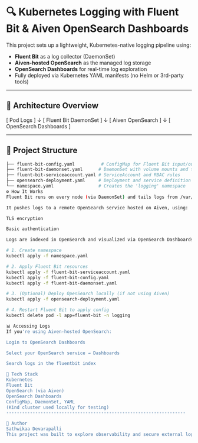 # 🔍 Kubernetes Logging with Fluent Bit & Aiven OpenSearch Dashboards

This project sets up a lightweight, Kubernetes-native logging pipeline using:

- **Fluent Bit** as a log collector (DaemonSet)
- **Aiven-hosted OpenSearch** as the managed log storage
- **OpenSearch Dashboards** for real-time log exploration
- Fully deployed via Kubernetes YAML manifests (no Helm or 3rd-party tools)

---

## 🚀 Architecture Overview

[ Pod Logs ] ↓ [ Fluent Bit DaemonSet ] ↓ [ Aiven OpenSearch ] ↓ [ OpenSearch Dashboards ]


---

## 📂 Project Structure

```bash
├── fluent-bit-config.yaml          # ConfigMap for Fluent Bit input/output behavior
├── fluent-bit-daemonset.yaml      # DaemonSet with volume mounts and tolerations
├── fluent-bit-serviceaccount.yaml # ServiceAccount and RBAC rules
├── opensearch-deployment.yaml     # Deployment and service definition for local OpenSearch (if needed)
└── namespace.yaml                 # Creates the 'logging' namespace
⚙️ How It Works
Fluent Bit runs on every node (via DaemonSet) and tails logs from /var/log/containers/

It pushes logs to a remote OpenSearch service hosted on Aiven, using:

TLS encryption

Basic authentication

Logs are indexed in OpenSearch and visualized via OpenSearch Dashboards

# 1. Create namespace
kubectl apply -f namespace.yaml

# 2. Apply Fluent Bit resources
kubectl apply -f fluent-bit-serviceaccount.yaml
kubectl apply -f fluent-bit-config.yaml
kubectl apply -f fluent-bit-daemonset.yaml

# 3. (Optional) Deploy OpenSearch locally (if not using Aiven)
kubectl apply -f opensearch-deployment.yaml

# 4. Restart Fluent Bit to apply config
kubectl delete pod -l app=fluent-bit -n logging

📊 Accessing Logs
If you're using Aiven-hosted OpenSearch:

Login to OpenSearch Dashboards

Select your OpenSearch service → Dashboards

Search logs in the fluentbit index

📌 Tech Stack
Kubernetes
Fluent Bit
OpenSearch (via Aiven)
OpenSearch Dashboards
ConfigMap, DaemonSet, YAML
(Kind cluster used locally for testing)
--------------------------------------------------------------------

🙌 Author
Sathwikaa Devarapalli
This project was built to explore observability and secure external log forwarding using open-source tools and managed cloud services.
